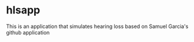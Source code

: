 # hlsapp
This is an application that simulates hearing loss based on Samuel Garcia's github application
